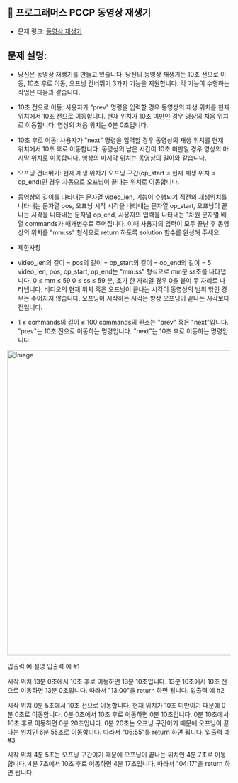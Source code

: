 ## 📌 프로그래머스 PCCP 동영상 재생기
- 문제 링크: [동영상 재생기](https://school.programmers.co.kr/learn/courses/30/lessons/340213)

## **문제 설명:**
- 당신은 동영상 재생기를 만들고 있습니다. 당신의 동영상 재생기는 10초 전으로 이동, 10초 후로 이동, 오프닝 건너뛰기 3가지 기능을 지원합니다. 각 기능이 수행하는 작업은 다음과 같습니다.

- 10초 전으로 이동: 사용자가 "prev" 명령을 입력할 경우 동영상의 재생 위치를 현재 위치에서 10초 전으로 이동합니다. 현재 위치가 10초 미만인 경우 영상의 처음 위치로 이동합니다. 영상의 처음 위치는 0분 0초입니다.
- 10초 후로 이동: 사용자가 "next" 명령을 입력할 경우 동영상의 재생 위치를 현재 위치에서 10초 후로 이동합니다. 동영상의 남은 시간이 10초 미만일 경우 영상의 마지막 위치로 이동합니다. 영상의 마지막 위치는 동영상의 길이와 같습니다.
- 오프닝 건너뛰기: 현재 재생 위치가 오프닝 구간(op_start ≤ 현재 재생 위치 ≤ op_end)인 경우 자동으로 오프닝이 끝나는 위치로 이동합니다.
- 동영상의 길이를 나타내는 문자열 video_len, 기능이 수행되기 직전의 재생위치를 나타내는 문자열 pos, 오프닝 시작 시각을 나타내는 문자열 op_start, 오프닝이 끝나는 시각을 나타내는 문자열 op_end, 사용자의 입력을 나타내는 1차원 문자열 배열 commands가 매개변수로 주어집니다. 이때 사용자의 입력이 모두 끝난 후 동영상의 위치를 "mm:ss" 형식으로 return 하도록 solution 함수를 완성해 주세요.

- 제한사항
- video_len의 길이 = pos의 길이 = op_start의 길이 = op_end의 길이 = 5
  video_len, pos, op_start, op_end는 "mm:ss" 형식으로 mm분 ss초를 나타냅니다.
  0 ≤ mm ≤ 59
  0 ≤ ss ≤ 59
  분, 초가 한 자리일 경우 0을 붙여 두 자리로 나타냅니다.
  비디오의 현재 위치 혹은 오프닝이 끝나는 시각이 동영상의 범위 밖인 경우는 주어지지 않습니다.
  오프닝이 시작하는 시각은 항상 오프닝이 끝나는 시각보다 전입니다.
- 1 ≤ commands의 길이 ≤ 100
  commands의 원소는 "prev" 혹은 "next"입니다.
  "prev"는 10초 전으로 이동하는 명령입니다.
  "next"는 10초 후로 이동하는 명령입니다.

<img width="687" alt="Image" src="https://github.com/user-attachments/assets/fd01aad9-a910-4cf7-ae50-5438ddb09079" />

입출력 예 설명
입출력 예 #1

시작 위치 13분 0초에서 10초 후로 이동하면 13분 10초입니다.
13분 10초에서 10초 전으로 이동하면 13분 0초입니다.
따라서 "13:00"을 return 하면 됩니다.
입출력 예 #2

시작 위치 0분 5초에서 10초 전으로 이동합니다. 현재 위치가 10초 미만이기 때문에 0분 0초로 이동합니다.
0분 0초에서 10초 후로 이동하면 0분 10초입니다.
0분 10초에서 10초 후로 이동하면 0분 20초입니다. 0분 20초는 오프닝 구간이기 때문에 오프닝이 끝나는 위치인 6분 55초로 이동합니다. 따라서 "06:55"를 return 하면 됩니다.
입출력 예 #3

시작 위치 4분 5초는 오프닝 구간이기 때문에 오프닝이 끝나는 위치인 4분 7초로 이동합니다. 4분 7초에서 10초 후로 이동하면 4분 17초입니다. 따라서 "04:17"을 return 하면 됩니다.
